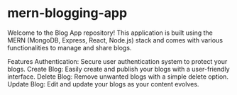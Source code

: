 # mern-blogging-app
Welcome to the Blog App repository! This application is built using the MERN (MongoDB, Express, React, Node.js) stack and comes with various functionalities to manage and share blogs.

Features
Authentication: Secure user authentication system to protect your blogs.
Create Blog: Easily create and publish your blogs with a user-friendly interface.
Delete Blog: Remove unwanted blogs with a simple delete option.
Update Blog: Edit and update your blogs as your content evolves.
